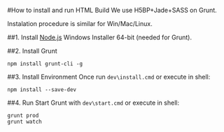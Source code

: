 #How to install and run HTML Build
We use H5BP+Jade+SASS on Grunt.

Instalation procedure is similar for Win/Mac/Linux.

##1. Install [Node.js](http://nodejs.org/download/)
Windows Installer 64-bit (needed for Grunt).

##2. Install Grunt
```
npm install grunt-cli -g
```

##3. Install Environment
Once run `dev\install.cmd` or execute in shell:
```shell
npm install --save-dev
```

##4. Run
Start Grunt with `dev\start.cmd` or execute in shell:
```shell
grunt prod
grunt watch
```

